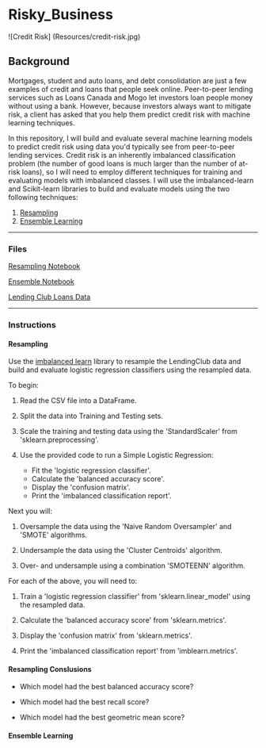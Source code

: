 # Risky_Business

![Credit Risk] (Resources/credit-risk.jpg)

## Background

Mortgages, student and auto loans, and debt consolidation are just a few examples of credit and loans that people seek online. Peer-to-peer lending services such as Loans Canada and Mogo let investors loan people money without using a bank. However, because investors always want to mitigate risk, a client has asked that you help them predict credit risk with machine learning techniques.

In this repository, I will build and evaluate several machine learning models to predict credit risk using data you'd typically see from peer-to-peer lending services. Credit risk is an inherently imbalanced classification problem (the number of good loans is much larger than the number of at-risk loans), so I will need to employ different techniques for training and evaluating models with imbalanced classes. I will use the imbalanced-learn and Scikit-learn libraries to build and evaluate models using the two following techniques:

1. [Resampling](#Resampling)
2. [Ensemble Learning](#Ensemble-Learning)

---

### Files

[Resampling Notebook](Notebooks/credit_risk_resampling.ipynb)

[Ensemble Notebook](Notebooks/credit_risk_ensemble.ipynb)

[Lending Club Loans Data](Resources/LoanStats_2019Q1.csv.zip)

---

### Instructions

#### Resampling

Use the [imbalanced learn](https://imbalanced-learn.readthedocs.io) library to resample the LendingClub data and build and evaluate logistic regression classifiers using the resampled data.

To begin:

1. Read the CSV file into a DataFrame.

2. Split the data into Training and Testing sets.

3. Scale the training and testing data using the 'StandardScaler' from 'sklearn.preprocessing'.

4. Use the provided code to run a Simple Logistic Regression:
    * Fit the 'logistic regression classifier'.
    * Calculate the 'balanced accuracy score'.
    * Display the 'confusion matrix'.
    * Print the 'imbalanced classification report'.

Next you will:

1. Oversample the data using the 'Naive Random Oversampler' and 'SMOTE' algorithms.

2. Undersample the data using the 'Cluster Centroids' algorithm.

3. Over- and undersample using a combination 'SMOTEENN' algorithm.


For each of the above, you will need to:

1. Train a 'logistic regression classifier' from 'sklearn.linear_model' using the resampled data.

2. Calculate the 'balanced accuracy score' from 'sklearn.metrics'.

3. Display the 'confusion matrix' from 'sklearn.metrics'.

4. Print the 'imbalanced classification report' from 'imblearn.metrics'.

#### Resampling Conslusions

* Which model had the best balanced accuracy score?
>

* Which model had the best recall score?
>

* Which model had the best geometric mean score?
> 

#### Ensemble Learning